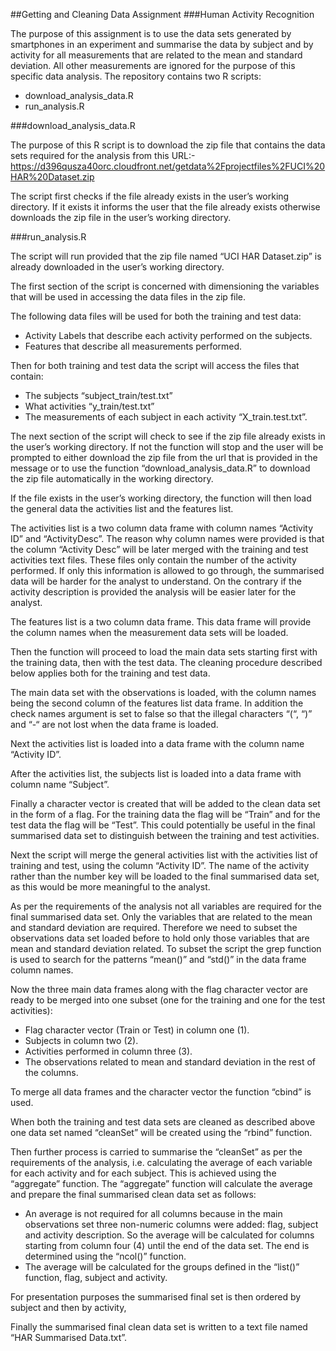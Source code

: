 ##Getting and Cleaning Data Assignment
###Human Activity Recognition

The purpose of this assignment is to use the data sets generated by smartphones in an experiment and summarise the data by subject and by activity for all measurements that are related to the mean and standard deviation.  All other measurements are ignored for the purpose of this specific data analysis.
The repository contains two R scripts:
* download_analysis_data.R
* run_analysis.R

###download_analysis_data.R

The purpose of this R script is to download the zip file that contains the data sets required for the analysis from this URL:-
https://d396qusza40orc.cloudfront.net/getdata%2Fprojectfiles%2FUCI%20HAR%20Dataset.zip 

The script first checks if the file already exists in the user’s working directory.  If it exists it informs the user that the file already exists otherwise downloads the zip file in the user’s working directory.

###run_analysis.R

The script will run provided that the zip file named “UCI HAR Dataset.zip” is already downloaded in the user’s working directory.

The first section of the script is concerned with dimensioning the variables that will be used in accessing the data files in the zip file.

The following data files will be used for both the training and test data:
* Activity Labels that describe each activity performed on the subjects.
* Features that describe all measurements performed.

Then for both training and test data the script will access the files that contain:
* The subjects “subject_train/test.txt”
* What activities “y_train/test.txt”
* The measurements of each subject in each activity “X_train.test.txt”.

The next section of the script will check to see if the zip file already exists in the user’s working directory.  If not the function will stop and the user will be prompted to either download the zip file from the url that is provided in the message or to use the function “download_analysis_data.R” to download the zip file automatically in the working directory.

If the file exists in the user’s working directory, the function will then load the general data the activities list and the features list.

The activities list is a two column data frame with column names “Activity ID” and “ActivityDesc”.  The reason why column names were provided is that the column “Activity Desc” will be later merged with the training and test activities text files. These files only contain the number of the activity performed.  If only this information is allowed to go through, the summarised data will be harder for the analyst to understand.  On the contrary if the activity description is provided the analysis will be easier later for the analyst.

The features list is a two column data frame.  This data frame will provide the column names when the measurement data sets will be loaded.

Then the function will proceed to load the main data sets starting first with the training data, then with the test data.  The cleaning procedure described below applies both for the training and test data.

The main data set with the observations is loaded, with the column names being the second column of the features list data frame. In addition the check names argument is set to false so that the illegal characters “(“, “)” and “-“ are not lost when the data frame is loaded.

Next the activities list is loaded into a data frame with the column name “Activity ID”.

After the activities list, the subjects list is loaded into a data frame with column name “Subject”.

Finally a character vector is created that will be added to the clean data set in the form of a flag.  For the training data the flag will be “Train” and for the test data the flag will be “Test”.  This could potentially be useful in the final summarised data set to distinguish between the training and test activities.

Next the script will merge the general activities list with the activities list of training and test, using the column “Activity ID”.  The name of the activity rather than the number key will be loaded to the final summarised data set, as this would be more meaningful to the analyst.

As per the requirements of the analysis not all variables are required for the final summarised data set.  Only the variables that are related to the mean and standard deviation are required.  Therefore we need to subset the observations data set loaded before to hold only those variables that are mean and standard deviation related.  To subset the script the grep function is used to search for the patterns “mean()” and “std()” in the data frame column names.

Now the three main data frames along with the flag character vector are ready to be merged into one subset (one for the training and one for the test activities):
* Flag character vector (Train or Test) in column one (1).
* Subjects in column two (2).
* Activities performed in column three (3).
* The observations related to mean and standard deviation in the rest of the columns.

To merge all data frames and the character vector the function “cbind” is used.

When both the training and test data sets are cleaned as described above one data set named “cleanSet” will be created using the “rbind” function.

Then further process is carried to summarise the “cleanSet” as per the requirements of the analysis, i.e. calculating the average of each variable for each activity and for each subject.  This is achieved using the “aggregate” function.  The “aggregate” function will calculate the average and prepare the final summarised clean data set as follows:
* An average is not required for all columns because in the main observations set three non-numeric columns were added: flag, subject and activity description.  So the average will be calculated for columns starting from column four (4) until the end of the data set.  The end is determined using the “ncol()” function.
* The average will be calculated for the groups defined in the “list()” function, flag, subject and activity.

For presentation purposes the summarised final set is then ordered by subject and then by activity,

Finally the summarised final clean data set is written to a text file named “HAR Summarised Data.txt”.
